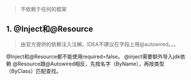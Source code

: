 >不依赖于任何的框架


## 1. @Inject和@Resource
>由官方提供的依赖注入注解。IDEA不建议在字段上用@autowired。。。

@Inject和@Resource都不能使用required=false。
	@inject需要额外导入jdk依赖
	@Resource跟@Autowired相反，先按名字（ByName），再按类型（ByClass）匹配查找。